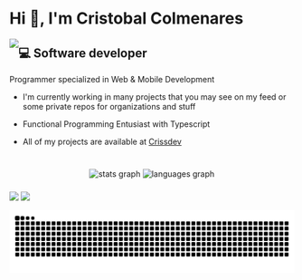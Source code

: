 # Hi 👋, I'm Cristobal Colmenares

<img align="left" src="https://i.redd.it/bpxxqqvps4h91.gif"  />

## 💻 Software developer

  Programmer specialized in Web & Mobile Development

- I'm currently working in many projects that you may see on my feed or some private repos for organizations and stuff

- Functional Programming Entusiast with Typescript

- All of my projects are available at [Crissdev](https://crissdev.vercel.app/)

###

<br clear="both">

<div align="center">
  <img src="https://github-readme-stats.vercel.app/?user=crissacm&theme=github_dark&hide_border=true" height="150" alt="stats graph"  />
  <img src="https://github-readme-stats.vercel.app/api/top-langs?username=crissacm&locale=en&hide_title=false&layout=compact&card_width=320&langs_count=5&theme=transparent&hide_border=false" height="150" alt="languages graph"  />
</div>

###
![](https://github-readme-stats.vercel.app/api/top-langs/?username=crissacm&theme=github_dark&hide_border=true&include_all_commits=false&count_private=true&layout=compact)
![](https://nirzak-streak-stats.vercel.app/?user=crissacm&theme=github_dark&hide_border=true)

![snake gif](https://github.com/crissacm/crissacm/blob/output/github-snake-dark.svg)
